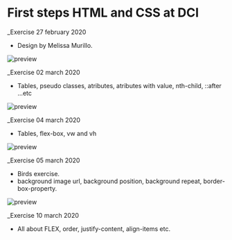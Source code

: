 # First steps HTML and CSS at DCI

_Exercise 27 february 2020
* Design by Melissa Murillo.



![preview](https://imagizer.imageshack.com/img922/5928/TORnxS.gif)

_Exercise 02 march 2020
* Tables, pseudo classes, atributes, atributes with value, nth-child, ::after ...etc



![preview](https://imagizer.imageshack.com/img923/9802/8pfNU0.gif)


_Exercise 04 march 2020
* Tables, flex-box, vw and vh



![preview](https://imagizer.imageshack.com/v2/320x240q90/924/9pyfvf.jpg)

_Exercise 05 march 2020
* Birds exercise. 
* background image url, background position, background repeat, border-box-property. 



![preview](https://imagizer.imageshack.com/img923/8789/yT43y2.gif)

_Exercise 10 march 2020

* All about FLEX, order, justify-content, align-items etc. 

